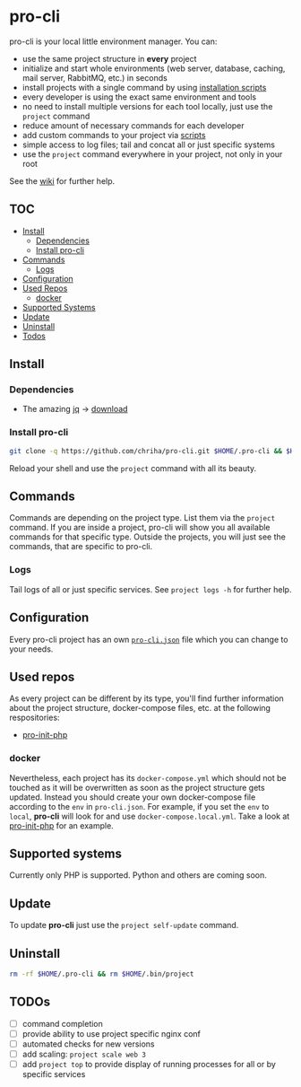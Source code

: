 # pro-cli

pro-cli is your local little environment manager. You can:

- use the same project structure in **every** project
- initialize and start whole environments (web server, database, caching, mail server, RabbitMQ, etc.) in seconds
- install projects with a single command by using [installation scripts](https://github.com/chriha/pro-cli/wiki/Using-the-install-command-and-scripts)
- every developer is using the exact same environment and tools
- no need to install multiple versions for each tool locally, just use the `project` command
- reduce amount of necessary commands for each developer
- add custom commands to your project via [scripts](https://github.com/chriha/pro-cli/wiki/Using-the-install-command-and-scripts)
- simple access to log files; tail and concat all or just specific systems
- use the `project` command everywhere in your project, not only in your root

See the [wiki](https://github.com/chriha/pro-cli/wiki) for further help.

## TOC

- [Install](#install)
  - [Dependencies](#dependencies)
  - [Install pro-cli](#install-pro-cli)
- [Commands](#commands)
  - [Logs](#logs)
- [Configuration](#configuration)
- [Used Repos](#used-repos)
  - [docker](#docker)
- [Supported Systems](#supported-systems)
- [Update](#update)
- [Uninstall](#uninstall)
- [Todos](#todos)


## Install

### Dependencies

- The amazing [jq](https://stedolan.github.io/jq/) -> [download](https://stedolan.github.io/jq/download/)

### Install pro-cli

```bash
git clone -q https://github.com/chriha/pro-cli.git $HOME/.pro-cli && $HOME/.pro-cli/setup.sh
```

Reload your shell and use the `project` command with all its beauty.

## Commands

Commands are depending on the project type. List them via the `project` command. If you are inside a project, pro-cli will show you all available commands for that specific type. Outside the projects, you will just see the commands, that are specific to pro-cli.

### Logs

Tail logs of all or just specific services. See `project logs -h` for further help.

## Configuration

Every pro-cli project has an own [`pro-cli.json`](pro-cli.json) file which you can change to your needs.


## Used repos

As every project can be different by its type, you'll find further information about the project structure, docker-compose files, etc. at the following respositories:
- [pro-init-php](https://github.com/chriha/pro-init-php)

### docker

Nevertheless, each project has its `docker-compose.yml` which should not be touched as it will be overwritten as soon as the project structure gets updated. Instead you should create your own docker-compose file according to the `env` in `pro-cli.json`. For example, if you set the `env` to `local`, **pro-cli** will look for and use `docker-compose.local.yml`. Take a look at [pro-init-php](https://github.com/chriha/pro-init-php) for an example.

## Supported systems

Currently only PHP is supported. Python and others are coming soon.

## Update

To update **pro-cli** just use the `project self-update` command.

## Uninstall

```bash
rm -rf $HOME/.pro-cli && rm $HOME/.bin/project
```

## TODOs

- [ ] command completion
- [ ] provide ability to use project specific nginx conf
- [ ] automated checks for new versions
- [ ] add scaling: `project scale web 3`
- [ ] add `project top` to provide display of running processes for all or by specific services
